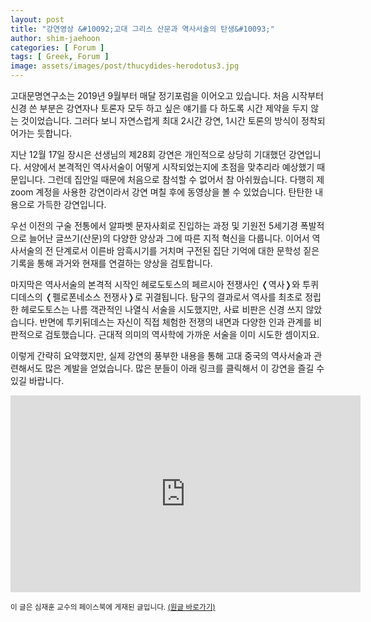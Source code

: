 ```yaml
---
layout: post
title: "강연영상 &#10092;고대 그리스 산문과 역사서술의 탄생&#10093;"
author: shim-jaehoon
categories: [ Forum ]
tags: [ Greek, Forum ]
image: assets/images/post/thucydides-herodotus3.jpg
---
```


고대문명연구소는 2019년 9월부터 매달 정기포럼을 이어오고 있습니다. 처음 시작부터 신경 쓴 부분은 강연자나 토론자 모두 하고 싶은 얘기를 다 하도록 시간 제약을 두지 않는 것이었습니다. 그러다 보니 자연스럽게 최대 2시간 강연, 1시간 토론의 방식이 정착되어가는 듯합니다.

지난 12월 17일 장시은 선생님의 제28회 강연은 개인적으로 상당히 기대했던 강연입니다. 서양에서 본격적인 역사서술이 어떻게 시작되었는지에 초점을 맞추리라 예상했기 때문입니다. 그런데 집안일 때문에 처음으로 참석할 수 없어서 참 아쉬웠습니다. 다행히 제 zoom 계정을 사용한 강연이라서 강연 며칠 후에 동영상을 볼 수 있었습니다. 탄탄한 내용으로 가득한 강연입니다. 

우선 이전의 구술 전통에서 알파벳 문자사회로 진입하는 과정 및 기원전 5세기경 폭발적으로 늘어난 글쓰기(산문)의 다양한 양상과 그에 따른 지적 혁신을 다룹니다. 이어서 역사서술의 전 단계로서 이른바 암흑시기를 거치며 구전된 집단 기억에 대한 문학성 짙은 기록을 통해 과거와 현재를 연결하는 양상을 검토합니다.

마지막은 역사서술의 본격적 시작인 헤로도토스의 페르시아 전쟁사인 &#10092;역사&#10093;와 투퀴디데스의 &#10092;펠로폰네소스 전쟁사&#10093;로 귀결됩니다. 탐구의 결과로서 역사를 최초로 정립한 헤로도토스는 나름 객관적인 나열식 서술을 시도했지만, 사료 비판은 신경 쓰지 않았습니다. 반면에 투키뒤데스는 자신이 직접 체험한 전쟁의 내면과 다양한 인과 관계를 비판적으로 검토했습니다. 근대적 의미의 역사학에 가까운 서술을 이미 시도한 셈이지요.

이렇게 간략히 요약했지만, 실제 강연의 풍부한 내용을 통해 고대 중국의 역사서술과 관련해서도 많은 계발을 얻었습니다. 많은 분들이 아래 링크를 클릭해서 이 강연을 즐길 수 있길 바랍니다.


<iframe width="560" height="315" src="https://www.youtube.com/embed/dYA4vcx858k" title="YouTube video player" frameborder="0" allow="accelerometer; autoplay; clipboard-write; encrypted-media; gyroscope; picture-in-picture; web-share" allowfullscreen></iframe>


<span class="text-muted"><small>
이 글은 심재훈 교수의 페이스북에 게재된 글입니다. <a href="https://m.facebook.com/story.php/?story_fbid=pfbid0EH1Yx2xHesDTHXV9n71ykxr2Yesyu3DW8EpaYpB2AKCJcaxbo4532m2PMkBEcaBql&id=100000335256259" target="_blank">(원글 바로가기)</a>
</small></span>
